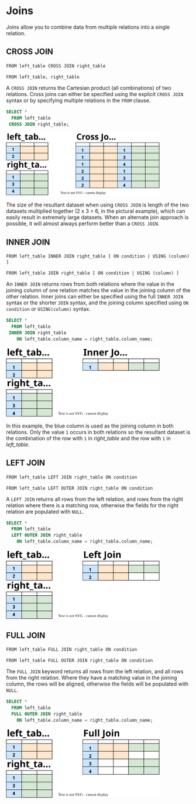 # Joins

Joins allow you to combine data from multiple relations into a single relation.

## CROSS JOIN

~~~
FROM left_table CROSS JOIN right_table
~~~
~~~
FROM left_table, right_table
~~~

A `CROSS JOIN` returns the Cartesian product (all combinations) of two relations. Cross joins can either be specified using the explicit `CROSS JOIN` syntax or by specifying multiple relations in the `FROM` clause.

~~~sql
SELECT *
  FROM left_table
 CROSS JOIN right_table;
~~~

<img src="../diagrams/cross-join.svg" width="420px">

The size of the resultant dataset when using `CROSS JOIN` is length of the two datasets multiplied together (2 x 3 = 6, in the pictural example), which can easily result in extremely large datasets. When an alternate join approach is possible, it will almost always perform better than a `CROSS JOIN`.

## INNER JOIN

~~~
FROM left_table INNER JOIN right_table [ ON condition | USING (column) ]
~~~
~~~
FROM left_table JOIN right_table [ ON condition | USING (column) ]
~~~

An `INNER JOIN` returns rows from both relations where the value in the joining column of one relation matches the value in the joining column of the other relation. Inner joins can either be specified using the full `INNER JOIN` syntax or the shorter `JOIN` syntax, and the joining column specified using `ON condition` or `USING(column)` syntax.

~~~sql
SELECT *
  FROM left_table
 INNER JOIN right_table
    ON left_table.column_name = right_table.column_name;
~~~

<img src="../diagrams/inner-join.svg" width="420px">

In this example, the blue column is used as the joining column in both relations. Only the value `1` occurs in both relations so the resultant dataset is the combination of the row with `1` in _right_table_ and the row with `1` in _left_table_.

## LEFT JOIN

~~~
FROM left_table LEFT JOIN right_table ON condition
~~~
~~~
FROM left_table LEFT OUTER JOIN right_table ON condition
~~~

A `LEFT JOIN` returns all rows from the left relation, and rows from the right relation where there is a matching row, otherwise the fields for the right relation are populated with `NULL`.

~~~sql
SELECT *
  FROM left_table
  LEFT OUTER JOIN right_table
    ON left_table.column_name = right_table.column_name;
~~~

<img src="../diagrams/left-join.svg" width="420px">

## FULL JOIN

~~~
FROM left_table FULL JOIN right_table ON condition
~~~
~~~
FROM left_table FULL OUTER JOIN right_table ON condition
~~~

The `FULL JOIN` keyword returns all rows from the left relation, and all rows from the right relation. Where they have a matching value in the joining column, the rows will be aligned, otherwise the fields will be populated with `NULL`.

~~~sql
SELECT *
  FROM left_table
  FULL OUTER JOIN right_table
    ON left_table.column_name = right_table.column_name;
~~~

<img src="../diagrams/full-join.svg" width="420px">